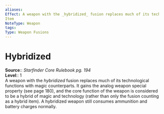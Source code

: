 ```yaml
---
aliases: 
Effect: A weapon with the _hybridized_ fusion replaces much of its technological functions with magic counterparts. It gains the analog weapon special property (see page 180), and the core function of the weapon is considered to be a hybrid of magic and technology (rather than only the fusion counting as a hybrid item). A hybridized weapon still consumes ammunition and battery charges normally.
Item
NoteType: Weapon
tags: 
Type: Weapon Fusions
---
```


# Hybridized

**Source**:: _Starfinder Core Rulebook pg. 194_  
**Level**:: 1  
A weapon with the _hybridized_ fusion replaces much of its technological functions with magic counterparts. It gains the analog weapon special property (see page 180), and the core function of the weapon is considered to be a hybrid of magic and technology (rather than only the fusion counting as a hybrid item). A hybridized weapon still consumes ammunition and battery charges normally.
